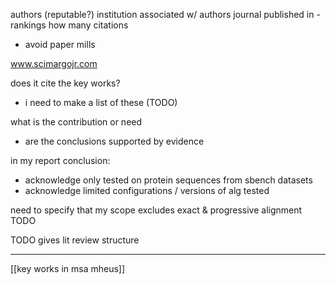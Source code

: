 

authors (reputable?)
institution associated w/ authors
journal published in - rankings
how many citations 
- avoid paper mills

www.scimargojr.com

does it cite the key works?
- i need to make a list of these (TODO)

what is the contribution or need
- are the conclusions supported by evidence

in my report conclusion:
- acknowledge only tested on protein sequences from sbench datasets
- acknowledge limited configurations / versions of alg tested

need to specify that my scope excludes exact & progressive alignment
TODO

TODO gives lit review structure

------------

[[key works in msa mheus]]


